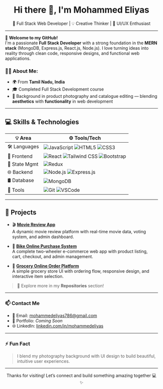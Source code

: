 <h1 align="center">Hi there 👋, I'm Mohammed Eliyas</h1>
<p align="center">
  🚀 Full Stack Web Developer | 💡 Creative Thinker | 🎨 UI/UX Enthusiast  
</p>

---

👋 **Welcome to my GitHub!**  
I'm a passionate **Full Stack Developer** with a strong foundation in the **MERN stack** (MongoDB, Express.js, React.js, Node.js). I love turning ideas into reality through clean code, responsive designs, and functional web applications.

### 👨‍💻 About Me:
- 🌍 From **Tamil Nadu, India**
- 🎓 Completed Full Stack Development course
- 📸 Background in product photography and catalogue editing — blending **aesthetics** with **functionality** in web development

---

## 💻 Skills & Technologies

| 💡 Area       | ⚙️ Tools/Tech                                                                                     |
|--------------|---------------------------------------------------------------------------------------------------|
| 🛠️ Languages  | ![JavaScript](https://img.shields.io/badge/JavaScript-F7DF1E?style=flat&logo=javascript&logoColor=black) ![HTML5](https://img.shields.io/badge/HTML5-E34F26?style=flat&logo=html5&logoColor=white) ![CSS3](https://img.shields.io/badge/CSS3-1572B6?style=flat&logo=css3&logoColor=white) |
| 🎨 Frontend   | ![React](https://img.shields.io/badge/React-20232A?style=flat&logo=react&logoColor=61DAFB) ![Tailwind CSS](https://img.shields.io/badge/Tailwind_CSS-38B2AC?style=flat&logo=tailwind-css&logoColor=white) ![Bootstrap](https://img.shields.io/badge/Bootstrap-7952B3?style=flat&logo=bootstrap&logoColor=white) |
| 🔁 State Mgmt | ![Redux](https://img.shields.io/badge/Redux-593D88?style=flat&logo=redux&logoColor=white)         |
| 🌐 Backend    | ![Node.js](https://img.shields.io/badge/Node.js-339933?style=flat&logo=node.js&logoColor=white) ![Express.js](https://img.shields.io/badge/Express.js-000000?style=flat&logo=express&logoColor=white) |
| 🛢️ Database   | ![MongoDB](https://img.shields.io/badge/MongoDB-47A248?style=flat&logo=mongodb&logoColor=white)   |
| 🧰 Tools      | ![Git](https://img.shields.io/badge/Git-F05032?style=flat&logo=git&logoColor=white) ![VSCode](https://img.shields.io/badge/VS%20Code-007ACC?style=flat&logo=visual-studio-code&logoColor=white) |

---

## 💼 Projects

- 🎬 **[Movie Review App](https://cinescores.netlify.app/)**  
  A dynamic movie review platform with real-time movie data, voting system, and admin dashboard.

- 🛵 **[Bike Online Purchase System](https://frolicking-hotteok-041bd8.netlify.app/)**  
  A complete two-wheeler e-commerce web app with product listing, cart, checkout, and admin management.

- 🛒 **[Grocery Online Order Platform](https://mohammedeliyas786.github.io/module1-assignment/)**  
  A simple grocery store UI with ordering flow, responsive design, and interactive item selection.

> 🔎 Explore more in my **Repositories** section!

---

### 📫 Contact Me
- 📧 Email: mohammedeliyas786@gmail.com  
- 🔗 Portfolio: *Coming Soon*  
- 🌐 LinkedIn: [linkedin.com/in/mohammedeliyas](https://www.linkedin.com/in/mohammedeliyas-m/)

---

### ⚡ Fun Fact
> I blend my photography background with UI design to build beautiful, intuitive user experiences.

---

<p align="center">Thanks for visiting! Let’s connect and build something amazing together 💻✨</p>
